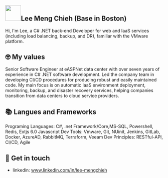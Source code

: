 ## <img width="50px" src="https://raw.githubusercontent.com/ms314006/ms314006/basic/resource/gqsm.png" />Lee Meng Chieh (Base in Boston)

Hi, I'm Lee, a C# .NET back-end Developer for web and IaaS services (including load balancing, backup, and DR), familiar with the VMware platform.

## 🤓 My values
Senior Software Engineer at eASPNet data center with over seven years of experience in C# .NET software development. Led the company team in developing CI/CD procedures for producing robust and easily maintained code. My main focus is on automatic IaaS environment deployment, monitoring, backup, and disaster recovery services, helping companies transition from data centers to cloud service providers.

## 📚 Langues and Frameworks
Programing Languages: C#, .net Framework/Core,MS-SQL, Powershell, Redis, Extjs 6.0 Javascript
Dev Tools: Vmware, Git, NUinit, Jenkins, GitLab, Docker, AzureAD, RabbitMQ, Terraform, Veeam
Dev Principles: RESTful-API, CI/CD, Agile

## 🔗 Get in touch
- linkedin: www.linkedin.com/in/lee-mengchieh

